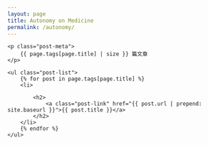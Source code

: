 ```yaml
---
layout: page
title: Autonomy on Medicine
permalink: /autonomy/
---
```


<div class="tag-page">
	
	<p class="post-meta">
		{{ page.tags[page.title] | size }} 篇文章
	</p>
	
	<ul class="post-list">
		{% for post in page.tags[page.title] %}
		<li>
			
			<h2>
				<a class="post-link" href="{{ post.url | prepend: site.baseurl }}">{{ post.title }}</a>
			</h2>
		</li>
		{% endfor %}
	</ul>
	
</div>

